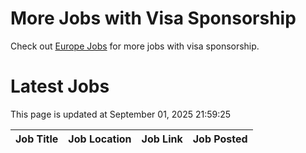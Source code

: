 # More Jobs with Visa Sponsorship

Check out [Europe Jobs](https://github.com/sureshparimi/europejobs#latest-jobs) for more jobs with visa sponsorship.

# Latest Jobs

This page is updated at September 01, 2025 21:59:25

| Job Title | Job Location | Job Link | Job Posted |
| --- | --- | --- | --- |
